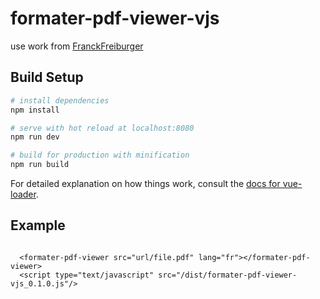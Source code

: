 # formater-pdf-viewer-vjs


use work from [FranckFreiburger](https://github.com/FranckFreiburger/vue-pdf)
## Build Setup

``` bash
# install dependencies
npm install

# serve with hot reload at localhost:8080
npm run dev

# build for production with minification
npm run build
```

For detailed explanation on how things work, consult the [docs for vue-loader](http://vuejs.github.io/vue-loader).



## Example 
```

  <formater-pdf-viewer src="url/file.pdf" lang="fr"></formater-pdf-viewer>
  <script type="text/javascript" src="/dist/formater-pdf-viewer-vjs_0.1.0.js"/>


